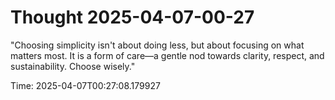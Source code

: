 # Thought 2025-04-07-00-27

"Choosing simplicity isn't about doing less, but about focusing on what matters most. It is a form of care—a gentle nod towards clarity, respect, and sustainability. Choose wisely."

Time: 2025-04-07T00:27:08.179927

